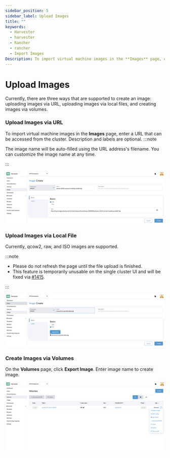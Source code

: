 ```yaml
---
sidebar_position: 5
sidebar_label: Upload Images
title: ""
keywords:
  - Harvester
  - harvester
  - Rancher
  - rancher
  - Import Images
Description: To import virtual machine images in the **Images** page, enter a URL that can be accessed from the cluster. The image name will be auto-filled using the URL address's filename. You can always customize it when required.
---
```


# Upload Images

Currently, there are three ways that are supported to create an image: uploading images via URL, uploading images via local files, and creating images via volumes.

### Upload Images via URL

To import virtual machine images in the **Images** page, enter a URL that can be accessed from the cluster. Description and labels are optional.
:::note

The image name will be auto-filled using the URL address's filename. You can customize the image name at any time.

:::

![](./assets/upload-image.png)

### Upload Images via Local File

Currently, qcow2, raw, and ISO images are supported.

:::note

- Please do not refresh the page until the file upload is finished.
- This feature is temporarily unusable on the single cluster UI and will be fixed via [#1415](https://github.com/harvester/harvester/issues/1415).

:::

![](./assets/upload-image-local.png)


### Create Images via Volumes

On the **Volumes** page, click **Export Image**. Enter image name to create image.

![](./assets/export-image.png)